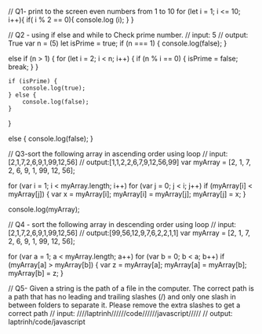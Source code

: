 // Q1- print to the screen even numbers from 1 to 10
for (let i = 1; i <= 10; i++){
    if( i % 2 == 0){
        console.log (i);
    }
}

// Q2 - using if else  and while to Check prime number.
// input: 5
// output: True
var n = (5)
let isPrime = true;
if (n === 1) {
    console.log(false);
}

else if (n > 1) {
    for (let i = 2; i < n; i++) {
        if (n % i == 0) {
            isPrime = false;
            break;
        }
    }

    if (isPrime) {
        console.log(true);
    } else {
        console.log(false);
    }
}

else {
    console.log(false);
}
    


// Q3-sort the following array in ascending order using loop
// input: [2,1,7,2,6,9,1,99,12,56]
// output:[1,1,2,2,6,7,9,12,56,99]
var myArray = [2, 1, 7, 2, 6, 9, 1, 99, 12, 56];

for (var i = 1; i < myArray.length; i++)
    for (var j = 0; j < i; j++)
        if (myArray[i] < myArray[j]) {
          var x = myArray[i];
          myArray[i] = myArray[j];
          myArray[j] = x;
        }

console.log(myArray);


// Q4 - sort the following array in descending order using loop
// input: [2,1,7,2,6,9,1,99,12,56]
// output:[99,56,12,9,7,6,2,2,1,1]
var myArray = [2, 1, 7, 2, 6, 9, 1, 99, 12, 56];

for (var a = 1; a < myArray.length; a++)
    for (var b = 0; b < a; b++)
        if (myArray[a] > myArray[b]) {
          var z = myArray[a];
          myArray[a] = myArray[b];
          myArray[b] = z;
        }


// Q5-  Given a string is the path of a file in the computer. The correct path is a path that has no leading and trailing slashes (/) and only one slash in between folders to separate it. Please remove the extra slashes to get a correct path
// input:  ////laptrinh//////code//////javascript/////
// output: laptrinh/code/javascript

